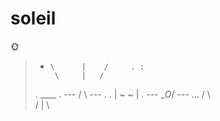 # soleil
🌞


>  *     \      |    /     . :
>         \     |   /
>  .          ____            .
>      ---   /    \   ---     .
>   .       | ~  ~ |        .
>      ---   \__O_/   --- 
> ...       /       \   
>          /    |    \
